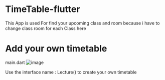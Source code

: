 # TimeTable-flutter
This App is used For find your upcoming class and room because i have to change class room for each Class here 
# Add your own timetable
main.dart
![image](https://github.com/user-attachments/assets/472f1dac-2c02-4184-88c9-1e16d521b28f)

Use the interface name : Lecture() to create your own timetable
